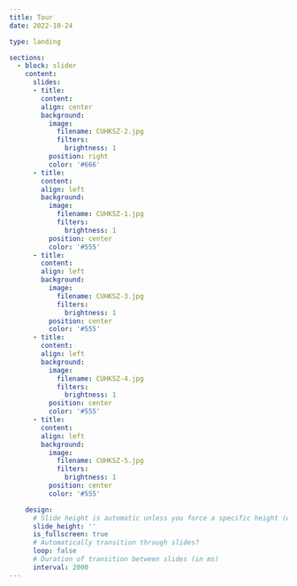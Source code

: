 ```yaml
---
title: Tour
date: 2022-10-24

type: landing

sections:
  - block: slider
    content:
      slides:
      - title: 
        content: 
        align: center
        background:
          image:
            filename: CUHKSZ-2.jpg
            filters:
              brightness: 1
          position: right
          color: '#666'
      - title: 
        content: 
        align: left
        background:
          image:
            filename: CUHKSZ-1.jpg
            filters:
              brightness: 1
          position: center
          color: '#555'
      - title: 
        content: 
        align: left
        background:
          image:
            filename: CUHKSZ-3.jpg
            filters:
              brightness: 1
          position: center
          color: '#555'
      - title: 
        content: 
        align: left
        background:
          image:
            filename: CUHKSZ-4.jpg
            filters:
              brightness: 1
          position: center
          color: '#555'
      - title: 
        content: 
        align: left
        background:
          image:
            filename: CUHKSZ-5.jpg
            filters:
              brightness: 1
          position: center
          color: '#555'

    design:
      # Slide height is automatic unless you force a specific height (e.g. '400px')
      slide_height: ''
      is_fullscreen: true
      # Automatically transition through slides?
      loop: false
      # Duration of transition between slides (in ms)
      interval: 2000
---
```

